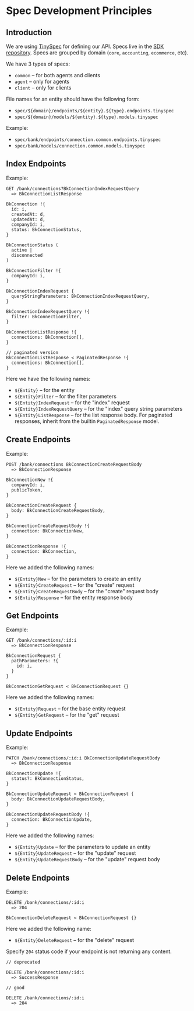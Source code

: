 # Spec Development Principles

## Introduction

We are using [TinySpec](https://github.com/Ajaxy/tinyspec) for defining our API. Specs live in the [SDK repository](https://github.com/OsomePteLtd/sdk/tree/master/spec). Specs are grouped by domain (`core`, `accounting`, `ecommerce`, etc).

We have 3 types of specs:

- `common` – for both agents and clients
- `agent` – only for agents
- `client` – only for clients

File names for an entity should have the following form:

- `spec/${domain}/endpoints/${entity}.${type}.endpoints.tinyspec`
- `spec/${domain}/models/${entity}.${type}.models.tinyspec`

Example:

- `spec/bank/endpoints/connection.common.endpoints.tinyspec`
- `spec/bank/models/connection.common.models.tinyspec`

## Index Endpoints

Example:

```
GET /bank/connections?BkConnectionIndexRequestQuery
  => BkConnectionListResponse
```

```
BkConnection !{
  id: i,
  createdAt: d,
  updatedAt: d,
  companyId: i,
  status: BkConnectionStatus,
}

BkConnectionStatus (
  active |
  disconnected
)

BkConnectionFilter !{
  companyId: i,
}

BkConnectionIndexRequest {
  queryStringParameters: BkConnectionIndexRequestQuery,
}

BkConnectionIndexRequestQuery !{
  filter: BkConnectionFilter,
}

BkConnectionListResponse !{
  connections: BkConnection[],
}

// paginated version
BkConnectionListResponse < PaginatedResponse !{
  connections: BkConnection[],
}
```

Here we have the following names:

- `${Entity}` – for the entity
- `${Entity}Filter` – for the filter parameters
- `${Entity}IndexRequest` – for the "index" request
- `${Entity}IndexRequestQuery` – for the "index" query string parameters
- `${Entity}ListResponse` – for the list response body. For paginated responses, inherit from the builtin `PaginatedResponse` model.

## Create Endpoints

Example:

```
POST /bank/connections BkConnectionCreateRequestBody
  => BkConnectionResponse
```

```
BkConnectionNew !{
  companyId: i,
  publicToken,
}

BkConnectionCreateRequest {
  body: BkConnectionCreateRequestBody,
}

BkConnectionCreateRequestBody !{
  connection: BkConnectionNew,
}

BkConnectionResponse !{
  connection: BkConnection,
}
```

Here we added the following names:

- `${Entity}New` – for the parameters to create an entity
- `${Entity}CreateRequest` – for the "create" request
- `${Entity}CreateRequestBody` – for the "create" request body
- `${Entity}Response` – for the entity response body

## Get Endpoints

Example:

```
GET /bank/connections/:id:i
  => BkConnectionResponse
```

```
BkConnectionRequest {
  pathParameters: !{
    id: i,
  }
}

BkConnectionGetRequest < BkConnectionRequest {}
```

Here we added the following names:

- `${Entity}Request` – for the base entity request
- `${Entity}GetRequest` – for the "get" request

## Update Endpoints

Example:

```
PATCH /bank/connections/:id:i BkConnectionUpdateRequestBody
  => BkConnectionResponse
```

```
BkConnectionUpdate !{
  status?: BkConnectionStatus,
}

BkConnectionUpdateRequest < BkConnectionRequest {
  body: BkConnectionUpdateRequestBody,
}

BkConnectionUpdateRequestBody !{
  connection: BkConnectionUpdate,
}
```

Here we added the following names:

- `${Entity}Update` – for the parameters to update an entity
- `${Entity}UpdateRequest` – for the "update" request
- `${Entity}UpdateRequestBody` – for the "update" request body

## Delete Endpoints

Example:

```
DELETE /bank/connections/:id:i
  => 204
```

```
BkConnectionDeleteRequest < BkConnectionRequest {}
```

Here we added the following name:

- `${Entity}DeleteRequest` – for the "delete" request

Specify `204` status code if your endpoint is not returning any content.

```
// deprecated

DELETE /bank/connections/:id:i
  => SuccessResponse

// good

DELETE /bank/connections/:id:i
  => 204
```
